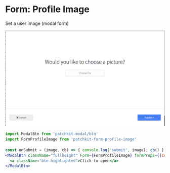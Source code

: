 # Form: Profile Image

Set a user image (modal form)

![screenshot.png](screenshot.png)

```jsx
import ModalBtn from 'patchkit-modal/btn'
import FormProfileImage from 'patchkit-form-profile-image'

const onSubmit = (image, cb) => { console.log('submit', image); cb() }
<ModalBtn className="fullheight" Form={FormProfileImage} formProps={{currentValue: '/img/foo.png', className: 'text-center', onSubmit: onSubmit}}>
  <a className="btn highlighted">Click to open</a>
</ModalBtn>
```
